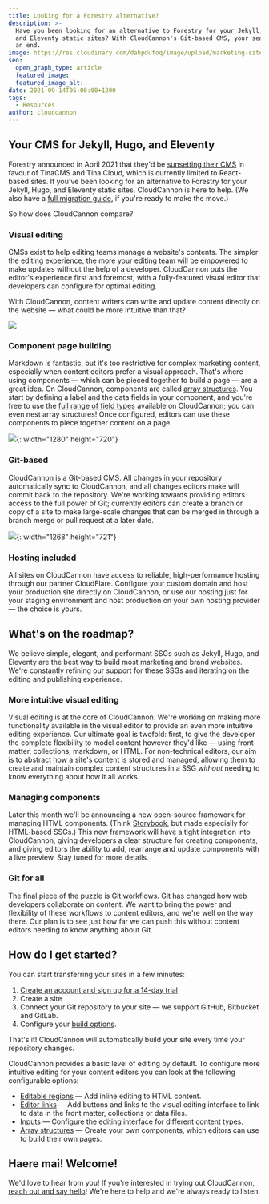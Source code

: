 ```yaml
---
title: Looking for a Forestry alternative?
description: >-
  Have you been looking for an alternative to Forestry for your Jekyll, Hugo,
  and Eleventy static sites? With CloudCannon's Git-based CMS, your search is at
  an end.
image: https://res.cloudinary.com/dahpdufoq/image/upload/marketing-site/blog/forestry-alternative-2.png
seo:
  open_graph_type: article
  featured_image:
  featured_image_alt:
date: 2021-09-14T05:00:00+1200
tags:
  - Resources
author: cloudcannon
---
```

## Your CMS for Jekyll, Hugo, and Eleventy

Forestry announced in April 2021 that they'd be [sunsetting their CMS](https://forestry.io/blog/tina-cloud-the-next-forestry/) in favour of TinaCMS and Tina Cloud, which is currently limited to React-based sites. If you've been looking for an alternative to Forestry for your Jekyll, Hugo, and Eleventy static sites, CloudCannon is here to help. (We also have a [full migration guide](/blog/forestry-to-cloudcannon-the-full-migration-guide/), if you're ready to make the move.)

So how does CloudCannon compare?

### Visual editing

CMSs exist to help editing teams manage a website's contents. The simpler the editing experience, the more your editing team will be empowered to make updates without the help of a developer. CloudCannon puts the editor's experience first and foremost, with a fully-featured visual editor that developers can configure for optimal editing.

With CloudCannon, content writers can write and update content directly on the website — what could be more intuitive than that?

![](https://res.cloudinary.com/dahpdufoq/image/upload/v1671570644/marketing-site/documentation/images/getting-started/Editable-regions.gif)

### Component page building

Markdown is fantastic, but it's too restrictive for complex marketing content, especially when content editors prefer a visual approach. That's where using components — which can be pieced together to build a page — are a great idea. On CloudCannon, components are called [array structures](https://cloudcannon.com/documentation/edit/editing/configuration/#array-structures). You start by defining a label and the data fields in your component, and you're free to use the [full range of field types](https://cloudcannon.com/documentation/edit/interfaces/inputs/#inputs) available on CloudCannon; you can even nest array structures\! Once configured, editors can use these components to piece together content on a page.

![](https://res.cloudinary.com/dahpdufoq/image/upload/marketing-site/blog/page-building.gif){: width="1280" height="720"}

### Git-based

CloudCannon is a Git-based CMS. All changes in your repository automatically sync to CloudCannon, and all changes editors make will commit back to the repository. We're working towards providing editors access to the full power of Git; currently editors can create a branch or copy of a site to make large-scale changes that can be merged in through a branch merge or pull request at a later date.

![](https://res.cloudinary.com/dahpdufoq/image/upload/marketing-site/blog/git-sync-save.png){: width="1268" height="721"}

 

### Hosting included

All sites on CloudCannon have access to reliable, high-performance hosting through our partner CloudFlare. Configure your custom domain and host your production site directly on CloudCannon, or use our hosting just for your staging environment and host production on your own hosting provider — the choice is yours.

## What's on the roadmap?

We believe simple, elegant, and performant SSGs such as Jekyll, Hugo, and Eleventy are the best way to build most marketing and brand websites. We're constantly refining our support for these SSGs and iterating on the editing and publishing experience.

### More intuitive visual editing

Visual editing is at the core of CloudCannon. We're working on making more functionality available in the visual editor to provide an even more intuitive editing experience. Our ultimate goal is twofold: first, to give the developer the complete flexibility to model content however they'd like — using front matter, collections, markdown, or HTML. For non-technical editors, our aim is to abstract how a site's content is stored and managed, allowing them to create and maintain complex content structures in a SSG *without* needing to know everything about how it all works. 

### Managing components

Later this month we'll be announcing a new open-source framework for managing HTML components. (Think [Storybook](https://github.com/storybookjs/storybook), but made especially for HTML-based SSGs.) This new framework will have a tight integration into CloudCannon, giving developers a clear structure for creating components, and giving editors the ability to add, rearrange and update components with a live preview. Stay tuned for more details.

### Git for all

The final piece of the puzzle is Git workflows. Git has changed how web developers collaborate on content. We want to bring the power and flexibility of these workflows to content editors, and we're well on the way there. Our plan is to see just how far we can push this without content editors needing to know anything about Git.

## How do I get started?

You can start transferring your sites in a few minutes:

1. [Create an account and sign up for a 14-day trial](https://app.cloudcannon.com/register?trial=cc_standard)
2. Create a site
3. Connect your Git repository to your site — we support GitHub, Bitbucket and GitLab.
4. Configure your [build options](https://cloudcannon.com/documentation/build/setup/configuration/#configuration).

That's it\! CloudCannon will automatically build your site every time your repository changes.

CloudCannon provides a basic level of editing by default. To configure more intuitive editing for your content editors you can look at the following configurable options:

* [Editable regions](https://cloudcannon.com/documentation/edit/editing/html/#editable-regions) — Add inline editing to HTML content.
* [Editor links](https://cloudcannon.com/documentation/edit/editing/html/#editable-regions) — Add buttons and links to the visual editing interface to link to data in the front matter, collections or data files.
* [Inputs](https://cloudcannon.com/documentation/edit/interfaces/inputs/#inputs) — Configure the editing interface for different content types.
* [Array structures](https://cloudcannon.com/documentation/edit/editing/configuration/#array-structures) — Create your own components, which editors can use to build their own pages.

## Haere mai\! Welcome\!

We'd love to hear from you\! If you're interested in trying out CloudCannon, [reach out and say hello](https://cloudcannon.com/contact/)\! We're here to help and we're always ready to listen.

 

 

 

##  